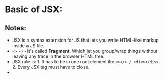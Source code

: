 # Basic of JSX:

## Notes:
- JSX is a syntax extension for JS that lets you write HTML-like markup inside a JS file.
-  `<> </>` it's called **Fragment**. Which let you group/wrap things without leaving any trace in the browser HTML tree.
- JSX rule is: 1. It has to be in one root element ike `<></> / <div></div>`. 2. Every JSX tag must have to close.
- 